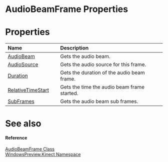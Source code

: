 AudioBeamFrame Properties  
=========================  

<span id="publicpropertiesSection"></span>

Properties  
==========  

<table>
<colgroup>
<col width="30%" />
<col width="60%" />
</colgroup>
<thead>
<tr class="header">
<th align="left">Name</th>
<th align="left">Description</th>
</tr>
</thead>
<tbody>
<tr class="odd">
<td align="left"><a href="Properties/AudioBeam_Property.md">AudioBeam</a></td>
<td align="left">Gets the audio beam.</td>
</tr>
<tr class="even">
<td align="left"><a href="Properties/AudioSource_Property.md">AudioSource</a></td>
<td align="left">Gets the audio source for this frame.</td>
</tr>
<tr class="odd">
<td align="left"><a href="Properties/Duration_Property.md">Duration</a></td>
<td align="left">Gets the duration of the audio beam frame.</td>
</tr>
<tr class="even">
<td align="left"><a href="Properties/RelativeTimeStart_Property.md">RelativeTimeStart</a></td>
<td align="left">Gets the time the audio beam frame started.</td>
</tr>
<tr class="odd">
<td align="left"><a href="Properties/SubFrames_Property.md">SubFrames</a></td>
<td align="left">Gets the audio beam sub frames.</td>
</tr>
</tbody>
</table>

<span id="ID4EI"></span>

See also  
========  

<span id="ID4EK"></span>
#### Reference  

[AudioBeamFrame Class](../AudioBeamFrame_Class.md)  
 [WindowsPreview.Kinect Namespace](../../Kinect.md)  



<!--Please do not edit the data in the comment block below.-->
<!--
TOCTitle : AudioBeamFrame Properties
RLTitle : AudioBeamFrame Properties
KeywordK : AudioBeamFrame class, properties
KeywordA : Properties.T:WindowsPreview.Kinect.AudioBeamFrame
AssetID : Properties.T:WindowsPreview.Kinect.AudioBeamFrame
Locale : en-us
CommunityContent : 1
TargetOS : Windows
TopicType : kbSyntax
DocSet : K4Wv2
ProjType : K4Wv2Proj
Technology : Kinect for Windows
Product : Kinect for Windows SDK v2
productversion : 20
-->
